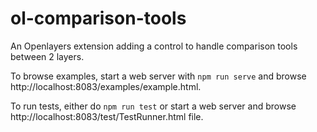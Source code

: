 # ol-comparison-tools
An Openlayers extension adding a control to handle comparison tools between 2 layers.

To browse examples, start a web server with `npm run serve` and browse http://localhost:8083/examples/example.html.

To run tests, either do `npm run test` or start a web server and browse http://localhost:8083/test/TestRunner.html file.
